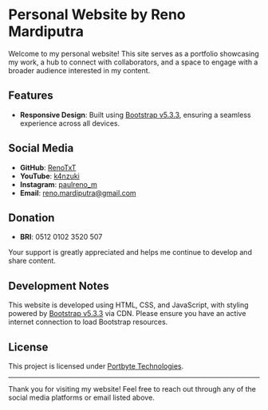 # Personal Website by Reno Mardiputra

Welcome to my personal website! This site serves as a portfolio showcasing my work, a hub to connect with collaborators, and a space to engage with a broader audience interested in my content.

## Features
- **Responsive Design**: Built using [Bootstrap v5.3.3](https://getbootstrap.com/docs/5.3/getting-started/introduction/), ensuring a seamless experience across all devices.

## Social Media
- **GitHub**: [RenoTxT](https://www.github.com/RenoTxT/)
- **YouTube**: [k4nzuki](https://www.youtube.com/@k4nzuki/)
- **Instagram**: [paulreno_m](https://www.instagram.com/paulreno_m/)
- **Email**: [reno.mardiputra@gmail.com](mailto:reno.mardiputra@gmail.com)

## Donation
- **BRI**: 0512 0102 3520 507

Your support is greatly appreciated and helps me continue to develop and share content.

## Development Notes
This website is developed using HTML, CSS, and JavaScript, with styling powered by [Bootstrap v5.3.3](https://getbootstrap.com/docs/5.3/getting-started/introduction/) via CDN. Please ensure you have an active internet connection to load Bootstrap resources.

## License
This project is licensed under [Portbyte Technologies](https://www.portbyte.id/).

---

Thank you for visiting my website! Feel free to reach out through any of the social media platforms or email listed above.
